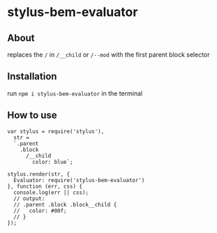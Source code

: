 # stylus-bem-evaluator

## About
replaces the `/` in `/__child` or `/--mod` with the first parent block selector

## Installation
run `npm i stylus-bem-evaluator` in the terminal

## How to use
```
var stylus = require('stylus'),
  str =
  `.parent 
    .block
      /__child
        color: blue`;

stylus.render(str, {
  Evaluator: require('stylus-bem-evaluator')
}, function (err, css) {
  console.log(err || css);
  // output: 
  // .parent .block .block__child {
  //   color: #00f;
  // }
});
```